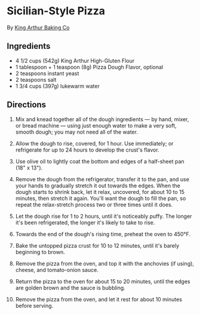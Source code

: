# Sicilian-Style Pizza
By [King Arthur Baking Co](https://www.kingarthurbaking.com/recipes/sicilian-style-pizza-recipe)

## Ingredients
* 4 1/2 cups (542g) King Arthur High-Gluten Flour
* 1 tablespoon + 1 teaspoon (8g) Pizza Dough Flavor, optional
* 2 teaspoons instant yeast
* 2 teaspoons salt
* 1 3/4 cups (397g) lukewarm water

## Directions
1. Mix and knead together all of the dough ingredients — by hand, mixer, or bread machine — using just enough water to make a very soft, smooth dough; you may not need all of the water.

2. Allow the dough to rise, covered, for 1 hour. Use immediately; or refrigerate for up to 24 hours to develop the crust's flavor.

3. Use olive oil to lightly coat the bottom and edges of a half-sheet pan (18" x 13").

4. Remove the dough from the refrigerator, transfer it to the pan, and use your hands to gradually stretch it out towards the edges. When the dough starts to shrink back, let it relax, uncovered, for about 10 to 15 minutes, then stretch it again. You'll want the dough to fill the pan, so repeat the relax-stretch process two or three times until it does.

5. Let the dough rise for 1 to 2 hours, until it's noticeably puffy. The longer it's been refrigerated, the longer it's likely to take to rise.

6. Towards the end of the dough's rising time, preheat the oven to 450°F.

7. Bake the untopped pizza crust for 10 to 12 minutes, until it's barely beginning to brown.

8. Remove the pizza from the oven, and top it with the anchovies (if using), cheese, and tomato-onion sauce.

9. Return the pizza to the oven for about 15 to 20 minutes, until the edges are golden brown and the sauce is bubbling.

10. Remove the pizza from the oven, and let it rest for about 10 minutes before serving.